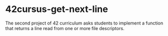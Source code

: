 # 42cursus-get-next-line
The second project of 42 curriculum asks students to implement a function that returns a line read from one or more file descriptors.
